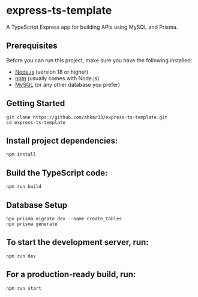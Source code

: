 # express-ts-template 

A TypeScript Express app for building APIs using MySQL and Prisma.

## Prerequisites

Before you can run this project, make sure you have the following installed:

- [Node.js](https://nodejs.org/) (version 18 or higher)
- [npm](https://www.npmjs.com/get-npm) (usually comes with Node.js)
- [MySQL](https://dev.mysql.com/downloads/installer/) (or any other database you prefer)

## Getting Started

    git clone https://github.com/ahkar33/express-ts-template.git
    cd express-ts-template

## Install project dependencies:

    npm install

## Build the TypeScript code:

    npm run build

## Database Setup

    npx prisma migrate dev --name create_tables
    npx prisma generate

## To start the development server, run:

    npm run dev

## For a production-ready build, run:

    npm run start
